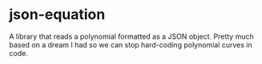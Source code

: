 # json-equation
A library that reads a polynomial formatted as a JSON object. 
Pretty much based on a dream I had so we can stop hard-coding 
polynomial curves in code.
